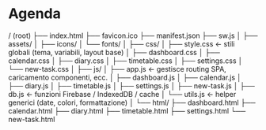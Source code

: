 # Agenda

/ (root)
├── index.html
├── favicon.ico
├── manifest.json
├── sw.js
│
├── assets/
│   ├── icons/
│   └── fonts/
│
├── css/
│   ├── style.css           ← stili globali (tema, variabili, layout base)
│   ├── dashboard.css
│   ├── calendar.css
│   ├── diary.css
│   ├── timetable.css
│   ├── settings.css
│   └── new-task.css
│
├── js/
│   ├── app.js              ← gestisce routing SPA, caricamento componenti, ecc.
│   ├── dashboard.js
│   ├── calendar.js
│   ├── diary.js
│   ├── timetable.js
│   ├── settings.js
│   ├── new-task.js
│   ├── db.js               ← funzioni Firebase / IndexedDB / cache
│   └── utils.js            ← helper generici (date, colori, formattazione)
│
└── html/
    ├── dashboard.html
    ├── calendar.html
    ├── diary.html
    ├── timetable.html
    ├── settings.html
    └── new-task.html
